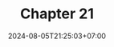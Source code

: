 ---
weight: 3100
title: "Chapter 21"
description: "Generics"
icon: "article"
date: "2024-08-05T21:25:03+07:00"
lastmod: "2024-08-05T21:25:03+07:00"
draft: true
toc: true
---